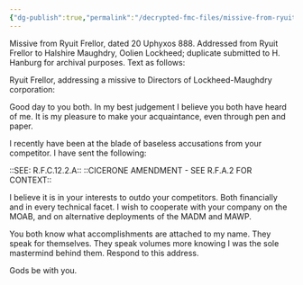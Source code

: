 ```yaml
---
{"dg-publish":true,"permalink":"/decrypted-fmc-files/missive-from-ryuit-frellor-a-3/"}
---
```


Missive from Ryuit Frellor, dated 20 Uphyxos 888. Addressed from Ryuit Frellor to Halshire Maughdry, Oolien Lockheed; duplicate submitted to H. Hanburg for archival purposes. Text as follows:

Ryuit Frellor, addressing a missive to Directors of Lockheed-Maughdry corporation:

Good day to you both. In my best judgement I believe you both have heard of me. It is my pleasure to make your acquaintance, even through pen and paper. 

I recently have been at the blade of baseless accusations from your competitor. I have sent the following:

::SEE: R.F.C.12.2.A:: 
::CICERONE AMENDMENT - SEE R.F.A.2 FOR CONTEXT::

I believe it is in your interests to outdo your competitors. Both financially and in every technical facet. I wish to cooperate with your company on the MOAB, and on alternative deployments of the MADM and MAWP. 

You both know what accomplishments are attached to my name. They speak for themselves. They speak volumes more knowing I was the sole mastermind behind them. Respond to this address.

Gods be with you.